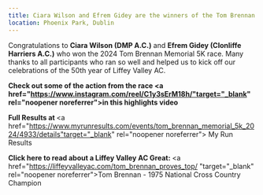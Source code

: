 ```yaml
---
title: Ciara Wilson and Efrem Gidey are the winners of the Tom Brennan 5k New Year's Day Race
location: Phoenix Park, Dublin
---
```


Congratulations to <b>Ciara Wilson (DMP A.C.)</b> and <b>Efrem Gidey (Clonliffe Harriers A.C.)</b> who won the 2024 Tom Brennan Memorial 5K race. Many thanks to all participants who ran so well and helped us to kick off our celebrations of the 50th year of Liffey Valley AC.

<b>Check out some of the action from the race <a href="https://www.instagram.com/reel/C1y3sErM18h/"target="_blank" rel="noopener noreferrer">in this highlights video</a></b>

<b>Full Results at </b><a href="https://www.myrunresults.com/events/tom_brennan_memorial_5k_2024/4933/details"target="_blank" rel="noopener noreferrer"> My Run Results</a>

<b>Click here to read about a Liffey Valley AC Great: </b><a href="https://liffeyvalleyac.com/tom_brennan_proves_top/ "target="_blank" rel="noopener noreferrer">Tom Brennan - 1975 National Cross Country Champion</a>